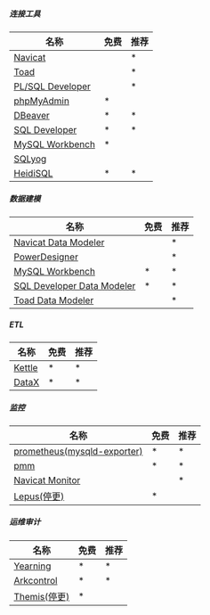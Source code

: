 ##### 连接工具

| 名称                                                         | 免费 | 推荐 |
| ------------------------------------------------------------ | ---- | ---- |
| [Navicat](https://www.navicat.com.cn/products)               |      | *    |
| [Toad](https://www.quest.com/toad/)                          |      | *    |
| [PL/SQL Developer](https://www.allroundautomations.com/registered-plsqldev/) |      | *    |
| [phpMyAdmin](https://github.com/phpmyadmin/phpmyadmin)       | *    |      |
| [DBeaver](https://dbeaver.io/download/)                      | *    | *    |
| [SQL Developer](https://www.oracle.com/tools/downloads/sqldev-downloads.html) | *    | *    |
| [MySQL Workbench](https://dev.mysql.com/downloads/workbench/) | *    |      |
| [SQLyog](https://www.webyog.com/)                            |      |      |
| [HeidiSQL](https://github.com/HeidiSQL/HeidiSQL)             | *    | *    |

##### 数据建模

| 名称                                                         | 免费 | 推荐 |
| ------------------------------------------------------------ | ---- | ---- |
| [Navicat Data Modeler](https://www.navicat.com.cn/products)  |      | *    |
| [PowerDesigner](https://www.powerdesigner.biz/)              |      | *    |
| [MySQL Workbench](https://dev.mysql.com/downloads/workbench/) | *    | *    |
| [SQL Developer Data Modeler](https://www.oracle.com/tools/downloads/sql-data-modeler-downloads.html) | *    | *    |
| [Toad Data Modeler](https://www.quest.com/products/toad-data-modeler/) |      | *    |

##### ETL

| 名称                                                | 免费 | 推荐 |
| --------------------------------------------------- | ---- | ---- |
| [Kettle](https://github.com/pentaho/pentaho-kettle) | *    | *    |
| [DataX](https://github.com/alibaba/DataX)           | *    | *    |

##### 监控

| 名称                                                         | 免费 | 推荐 |
| ------------------------------------------------------------ | ---- | ---- |
| [prometheus(mysqld-exporter)](https://prometheus.io/docs/instrumenting/exporters/) | *    | *    |
| [pmm](https://www.percona.com/software/database-tools/percona-monitoring-and-management) | *    | *    |
| [Navicat Monitor](https://www.navicat.com.cn/products)       |      | *    |
| [Lepus(停更)](https://gitee.com/ruzuojun/Lepus)              | *    |      |

##### 运维审计

| 名称                                                    | 免费 | 推荐 |
| ------------------------------------------------------- | ---- | ---- |
| [Yearning](https://github.com/cookieY/Yearning)         | *    | *    |
| [Arkcontrol](https://github.com/arkcontrol/arkcontrol)  | *    | *    |
| [Themis(停更)](https://github.com/CreditEaseDBA/Themis) | *    |      |

